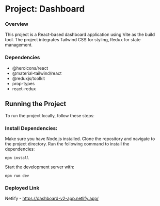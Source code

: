# Project: Dashboard

### Overview
This project is a React-based dashboard application using Vite as the build tool. The project integrates Tailwind CSS for styling, Redux for state management.

### Dependencies
- @heroicons/react
- @material-tailwind/react
- @reduxjs/toolkit
- prop-types
- react-redux

## Running the Project
To run the project locally, follow these steps:

### Install Dependencies:
Make sure you have Node.js installed. Clone the repository and navigate to the project directory. Run the following command to install the dependencies:
```
npm install
```

Start the development server with:
```
npm run dev
```

### Deployed Link
Netlify - https://dashboard-v2-app.netlify.app/
